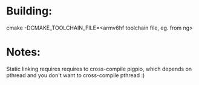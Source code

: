 # Building:

cmake -DCMAKE_TOOLCHAIN_FILE=<armv6hf toolchain file, eg. from ng> <path to source>

# Notes:

Static linking requires requires to cross-compile pigpio, which depends on pthread and you don't want to cross-compile pthread :)
